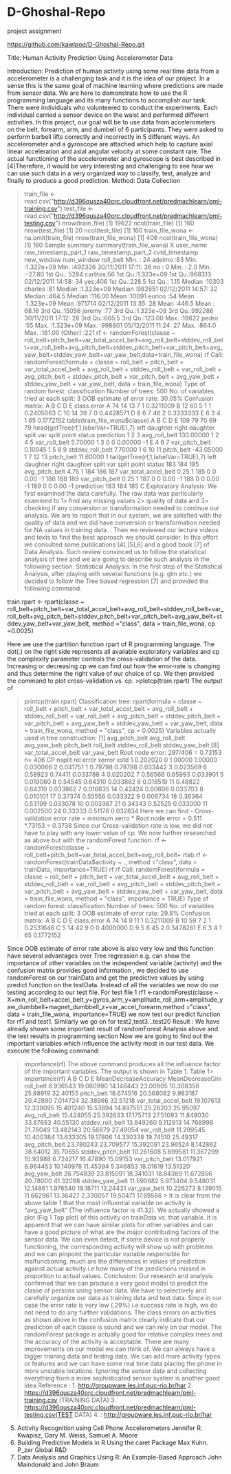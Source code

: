 D-Ghoshal-Repo
==============

project assignment 


https://github.com/kawlpoq/D-Ghoshal-Repo.git



Title: Human Activity Prediction Using Accelerometer Data

Introduction: Prediction of human activity using some real time data from a accelerometer is a challenging task and it is the idea of our project. In a sense this is the same goal of machine learning where predictions are made from sensor data. We are here to demonstrate how to use the R programming language and its many functions to accomplish our task. There were individuals who volunteered to conduct the experiments. Each individual carried a sensor device on the waist and performed different activities. In this project, our goal will be to use data from accelerometers on the belt, forearm, arm, and dumbell of 6 participants. They were asked to perform barbell lifts correctly and incorrectly in 5 different ways. An accelerometer and a gyroscope are attached which help to capture axial linear acceleration and axial angular velocity at some constant rate. The actual functioning of the accelerometer and gyroscope is best described in [4]Therefore, it would be very interesting and challenging to see how we can use such data in a very organized way to classify, test, analyze and finally to produce a good prediction.
Method:
Data Collection
> train_file <- read.csv("http://d396qusza40orc.cloudfront.net/predmachlearn/pml-training.csv")
test_file <- read.csv("http://d396qusza40orc.cloudfront.net/predmachlearn/pml-testing.csv")
> nrow(train_file)
[1] 19622
> ncol(train_file)
[1] 160
> nrow(test_file)
[1] 20
> ncol(test_file)
[1] 160
> train_file_wona <- na.omit(train_file)
> nrow(train_file_wona)
[1] 406
> ncol(train_file_wona)
[1] 160
Sample summary
> summary(train_file_wona)
X user_name raw_timestamp_part_1 raw_timestamp_part_2 cvtd_timestamp new_window num_window roll_belt
Min. : 24 adelmo :83 Min. :1.322e+09 Min. :492326 30/11/2011 17:11: 36 no : 0 Min. : 2.0 Min. :-27.80
1st Qu.: 5284 carlitos:56 1st Qu.:1.323e+09 1st Qu.:968313 02/12/2011 14:58: 34 yes:406 1st Qu.:228.5 1st Qu.: 1.15
Median :10303 charles :81 Median :1.323e+09 Median :982651 02/12/2011 14:57: 32 Median :464.5 Median :116.00
Mean :10091 eurico :54 Mean :1.323e+09 Mean :971714 02/12/2011 13:35: 28 Mean :446.5 Mean : 68.16
3rd Qu.:15056 jeremy :77 3rd Qu.:1.323e+09 3rd Qu.:992286 30/11/2011 17:12: 28 3rd Qu.:665.5 3rd Qu.:123.00
Max. :19622 pedro :55 Max. :1.323e+09 Max. :998801 05/12/2011 11:24: 27 Max. :864.0 Max. :161.00
(Other) :221
rf <- randomForest(classe ~ roll_belt+pitch_belt+var_total_accel_belt+avg_roll_belt+stddev_roll_belt+var_roll_belt+avg_pitch_belt+stddev_pitch_belt+var_pitch_belt+avg_yaw_belt+stddev_yaw_belt+var_yaw_belt,data=train_file_wona)
> rf
Call:
randomForest(formula = classe ~ roll_belt + pitch_belt + var_total_accel_belt + avg_roll_belt + stddev_roll_belt + var_roll_belt + avg_pitch_belt + stddev_pitch_belt + var_pitch_belt + avg_yaw_belt + stddev_yaw_belt + var_yaw_belt, data = train_file_wona)
Type of random forest: classification
Number of trees: 500
No. of variables tried at each split: 3
OOB estimate of error rate: 30.05%
Confusion matrix:
A B C D E class.error
A 74 14 13 7 1 0.3211009
B 12 60 5 1 1 0.2405063
C 10 14 39 7 0 0.4428571
D 8 6 7 46 2 0.3333333
E 6 3 4 1 65 0.1772152
> table(train_file_wona$classe)
A B C D E
109 79 70 69 79
> head(getTree(rf,1,labelVar=TRUE),7)
left daughter right daughter split var split point status prediction
1 2 3 avg_roll_belt 130.00000 1 <NA>
2 4 5 var_roll_belt 5.70000 1 <NA>
3 0 0 <NA> 0.00000 -1 E
4 6 7 var_pitch_belt 0.10945 1 <NA>
5 8 9 stddev_roll_belt 7.70000 1 <NA>
6 10 11 pitch_belt -43.05000 1 <NA>
7 12 13 pitch_belt 11.60000 1 <NA>
> tail(getTree(rf,1,labelVar=TRUE),7)
left daughter right daughter split var split point status
183 184 185 avg_pitch_belt 4.75 1
184 186 187 var_total_accel_belt 0.25 1
185 0 0 <NA> 0.00 -1
186 188 189 var_pitch_belt 0.25 1
187 0 0 <NA> 0.00 -1
188 0 0 <NA> 0.00 -1
189 0 0 <NA> 0.00 -1
prediction
183 <NA>
184 <NA>
185 C
Exploratory Analysis:
We first examined the data carefully. The raw data was particularly examined to 1> find any missing values 2> quality of data and 3> checking if any conversion or transformation needed to continue our analysis.
We are to report that in our system, we are satisfied with the quality of data and we did have conversion or transformation needed for NA values in training data. .
Then we reviewed our lecture videos and texts to find the best approach we should consider. In this effort we consulted some publications [4],[5],6] and a good book [7] of Data Analysis. Such review convinced us to follow the statistical analysis of tree and we are going to describe such analysis in the following section.
Statistical Analysis:
In the first step of the Statistical Analysis, after playing with several functions (e.g. glm etc.) we decided to follow the Tree based regression [7] and provided the following command.
>
train.rpart <- rpart(classe ~ roll_belt+pitch_belt+var_total_accel_belt+avg_roll_belt+stddev_roll_belt+var_roll_belt+avg_pitch_belt+stddev_pitch_belt+var_pitch_belt+avg_yaw_belt+stddev_yaw_belt+var_yaw_belt, method ="class", data = train_file_wona, cp =0.0025)
>
Here we use the partition function rpart of R programming language. The dot(.) on the right side represents all available exploratory variables and cp the complexity parameter controls the cross-validation of the data. Increasing or decreasing cp we can find out how the error-rate is changing and thus determine the right value of our choice of cp.
We then provided the command to plot cross-validation vs. cp. >plotcp(train.rpart)
The output of
> printcp(train.rpart)
Classification tree:
rpart(formula = classe ~ roll_belt + pitch_belt + var_total_accel_belt +
avg_roll_belt + stddev_roll_belt + var_roll_belt + avg_pitch_belt +
stddev_pitch_belt + var_pitch_belt + avg_yaw_belt + stddev_yaw_belt +
var_yaw_belt, data = train_file_wona, method = "class", cp = 0.0025)
Variables actually used in tree construction:
[1] avg_pitch_belt avg_roll_belt avg_yaw_belt pitch_belt roll_belt stddev_roll_belt stddev_yaw_belt
[8] var_total_accel_belt var_yaw_belt
Root node error: 297/406 = 0.73153
n= 406
CP nsplit rel error xerror xstd
1 0.202020 0 1.00000 1.00000 0.030066
2 0.041751 1 0.79798 0.79798 0.033442
3 0.023569 6 0.58923 0.74411 0.033788
4 0.020202 7 0.56566 0.65993 0.033901
5 0.019080 8 0.54545 0.64310 0.033862
6 0.018519 11 0.48822 0.64310 0.033862
7 0.016835 14 0.42424 0.60606 0.033703
8 0.010101 17 0.37374 0.55556 0.033322
9 0.006734 18 0.36364 0.53199 0.033078
10 0.003367 21 0.34343 0.52525 0.033000
11 0.002500 24 0.33333 0.51178 0.032834
> Here we can find -
Cross-validation error rate = minimum xerro * Root node error
= 0.511 *.73153
= 0.3738
Since our Cross-validation rate is low, we did not have to play with any lower value of cp.
We now further researched as above but with the randomForest function.
> rf <- randomForest(classe ~ roll_belt+pitch_belt+var_total_accel_belt+avg_roll_belt+ rtab.rf <- randomForest(trainData$activity ~ ., method ="class", data = trainData, importance=TRUE)
>rf
> rf
Call:
randomForest(formula = classe ~ roll_belt + pitch_belt + var_total_accel_belt + avg_roll_belt + stddev_roll_belt +
var_roll_belt + avg_pitch_belt + stddev_pitch_belt + var_pitch_belt + avg_yaw_belt + stddev_yaw_belt + var_yaw_belt, data = train_file_wona, method = "class", importance = TRUE)
Type of random forest: classification
Number of trees: 500
No. of variables tried at each split: 3
OOB estimate of error rate: 29.8%
Confusion matrix:
A B C D E class.error
A 74 14 9 11 1 0.3211009
B 10 59 7 2 1 0.2531646
C 5 14 42 9 0 0.4000000
D 9 5 8 45 2 0.3478261
E 6 3 4 1 65 0.1772152
>
Since OOB estimate of error rate above is also very low and this function have several advantages over Tree regression e.g. can show the importance of other variables on the independent variable (activity) and the confusion matrix provides good information , we decided to use randomForest on our trainData and get the predictive values by using predict function on the testData.
Instead of all the variables we now do our testing according to our test file. For test file 1
rf1 <-randomForest(classe ~ X+min_roll_belt+accel_belt_y+gyros_arm_y+amplitude_roll_arm+amplitude_yaw_dumbbell+magnet_dumbbell_z+var_accel_forearm,method ="class", data = train_file_wona, importance=TRUE)
we now test our predict function for rf1 and test1.
Similarly we go on for test2,test3…test20 Result : We have already shown some important result of randomForest Analysis above and the test results in programming section Now we are going to find out the important variables which influence the activity most in our test data. We execute the following command:
>importance(rf)
The above command produces all the influence factor of the important variables. The output is shown in Table 1. Table 1> importance(rf) A B C D E MeanDecreaseAccuracy MeanDecreaseGini
roll_belt 8.936543 19.080990 14.148443 23.00905 10.308356 25.88919 32.40155 pitch_belt 18.674516 20.568082 9.983187 20.42890 7.014724 32.38966 32.51218 var_total_accel_belt 19.107613 12.339095 15.401240 15.53894 14.897551 25.26203 25.95097 avg_roll_belt 15.424055 25.392633 17.175713 27.51093 11.848030 33.87653 40.55130 stddev_roll_belt 13.849260 9.112913 14.768998 21.76049 13.482143 20.56879 27.49054 var_roll_belt 11.299545 10.400384 13.633305 19.17806 14.330338 19.74510 25.49317 avg_pitch_belt 23.780243 23.709577 15.392091 23.96524 8.142862 38.64012 35.70655 stddev_pitch_belt 10.261608 5.899581 11.367299 10.93988 6.724217 16.47890 15.09153 var_pitch_belt 13.017921 8.964453 10.140978 11.45394 5.346853 18.01619 13.51320 avg_yaw_belt 26.754839 23.815091 18.341031 18.84389 11.672856 40.78000 41.32098
stddev_yaw_belt 11.590682 5.973404 9.548031 12.14861 1.976540 18.18711 13.24431 var_yaw_belt 10.226273 8.139015 11.662961 13.36427 2.330057 19.50471 17.69566 >
It is clear from the above table 1 that the most influential variable on activity is “avg_yaw_belt” (The influence factor is 41.32). We actually showed a plot (Fig 1 Top plot) of this activity on trainData vs. that variable. It is apparent that we can have similar plots for other variables and can have a good picture of what are the major contributing factors of the sensor data. We can even detect, if some device is not properly functioning, the corresponding activity will show up with problems and we can pinpoint the particular variable responsible for malfunctioning.
much are the differences in values of prediction against actual activity i.e how many of the predictions missed in proportion to actual values.
Conclusion: Our research and analysis confirmed that we can produce a very good model to predict the classe of persons using sensor data. We have to selectively and carefully organize our data as training data and test data. Since in our case the error rate is very low (.29%) i.e success rate is high, we do not need to do any further validations. The class errors on activities as shown above in the confusion matrix clearly indicate that
our prediction of each classe is sound and we can rely on our model. The randomForest package is actually good for relative complex trees and the accuracy of the activity is acceptable. There are many improvements on our model we can think of. We can always have a bigger training data and testing data. We can add more activity types or features and we can have some real time data placing the phone in more unstable locations. Ignoring the sensor data and collecting everything from a more sophisticated sensor system is another good idea Reference : 1. http://groupware.les.inf.puc-rio.br/har 2. https://d396qusza40orc.cloudfront.net/predmachlearn/pml-training.csv (TRAINING DATA) 3. https://d396qusza40orc.cloudfront.net/predmachlearn/pml-testing.csv(TEST DATA) 4. : http://groupware.les.inf.puc-rio.br/har
5. Activity Recognition using Cell Phone Accelerometers Jennifer R. Kwapisz, Gary M. Weiss, Samuel A. Moore
6. Building Predictive Models in R Using the caret Package
Max Kuhn. P_zer Global R&D 
7. Data Analysis and Graphics Using R: An Example-Based Approach John Maindonald and John Braum

